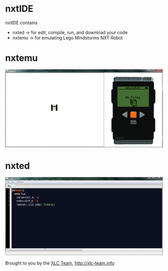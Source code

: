 
nxtIDE
======

nxtIDE contains

* nxted  -> for edit, compile, run, and download your code
* nxtemu -> for emulating Lego Mindstorms NXT Robot

nxtemu
======
![screenshot](https://github.com/xlcteam/nxtIDE/raw/master/nxtemu/screen/emuscreen.png)

nxted
=====
![screenshot](https://github.com/xlcteam/nxtIDE/raw/master/nxted/screen/edscreen.png)


Brought to you by the [XLC Team](https://github.com/xlcteam), http://xlc-team.info
